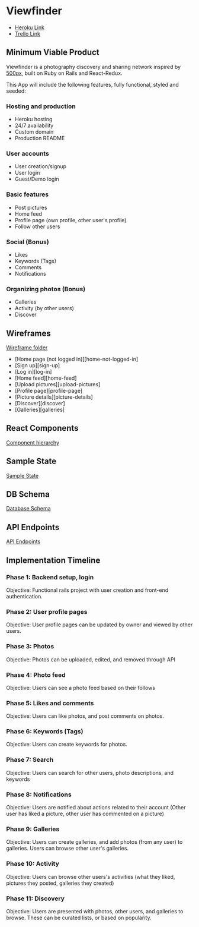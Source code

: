# Viewfinder

* [Heroku Link][heroku]
* [Trello Link][trello]

[heroku]: http://www.viewfinder.tech
[trello]: https://trello.com/b/f8Ti26Pu/viewfinder

## Minimum Viable Product

Viewfinder is a photography discovery and sharing network inspired by [500px](www.500px.com), built on Ruby on Rails and React-Redux.

This App will include the following features, fully functional, styled and seeded:

### Hosting and production
* Heroku hosting
* 24/7 availability
* Custom domain
* Production README

### User accounts
* User creation/signup
* User login
* Guest/Demo login

### Basic features
* Post pictures
* Home feed
* Profile page (own profile, other user's profile)
* Follow other users

### Social (Bonus)
* Likes
* Keywords (Tags)
* Comments
* Notifications

### Organizing photos (Bonus)
* Galleries
* Activity (by other users)
* Discover

## Wireframes

[Wireframe folder][wireframes]

* [Home page (not logged in)][home-not-logged-in]
* [Sign up][sign-up]
* [Log in][log-in]
* [Home feed][home-feed]
* [Upload pictures][upload-pictures]
* [Profile page][profile-page]
* [Picture details][picture-details]
* [Discover][discover]
* [Galleries][galleries]

[wireframes]: ./wireframes

## React Components

[Component hierarchy][comp-hierarchy]

[comp-hierarchy]: component-hierarchy.md

## Sample State

[Sample State][sample-state]

[sample-state]: sample-state.md

## DB Schema

[Database Schema][db-schema]

[db-schema]: schema.md

## API Endpoints

[API Endpoints][api-endpoints]

[api-endpoints]: api-endpoints.md

## Implementation Timeline

### Phase 1: Backend setup, login
Objective: Functional rails project with user creation and front-end authentication.

### Phase 2: User profile pages
Objective: User profile pages can be updated by owner and viewed by other users.

### Phase 3: Photos
Objective: Photos can be uploaded, edited, and removed through API

### Phase 4: Photo feed
Objective: Users can see a photo feed based on their follows

### Phase 5: Likes and comments
Objective: Users can like photos, and post comments on photos.

### Phase 6: Keywords (Tags)
Objective: Users can create keywords for photos. 

### Phase 7: Search
Objective: Users can search for other users, photo descriptions, and keywords

### Phase 8: Notifications
Objective: Users are notified about actions related to their account (Other user has liked a picture, other user has commented on a picture)

### Phase 9: Galleries
Objective: Users can create galleries, and add photos (from any user) to galleries. Users can browse other user's galleries.

### Phase 10: Activity
Objective: Users can browse other users's activities (what they liked, pictures they posted, galleries they created)

### Phase 11: Discovery
Objective: Users are presented with photos, other users, and galleries to browse. These can be curated lists, or based on popularity.
